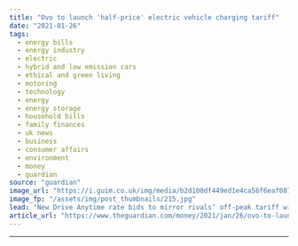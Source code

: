 ```yaml
---
title: "Ovo to launch 'half-price' electric vehicle charging tariff"
date: "2021-01-26"
tags: 
  - energy bills
  - energy industry
  - electric
  - hybrid and low emission cars
  - ethical and green living
  - motoring
  - technology
  - energy
  - energy storage
  - household bills
  - family finances
  - uk news
  - business
  - consumer affairs
  - environment
  - money
  - guardian
source: "guardian"
image_url: "https://i.guim.co.uk/img/media/b2d100df449ed1e4ca56f6eaf087d5eb473e9446/0_74_3500_2102/master/3500.jpg?width=460&quality=85&auto=format&fit=max&s=6624d5c181081bf24c2fa05de31643d4"
image_fp: "/assets/img/post_thumbnails/215.jpg"
lead: "New Drive Anytime rate bids to mirror rivals’ off-peak tariff with savings of 60% a year, supplier claimsOvo Energy plans to launch an electric vehicle charging tariff, at half the usual price, to compete with typical off-peak rates even when electri..."
article_url: "https://www.theguardian.com/money/2021/jan/26/ovo-to-launch-half-price-electric-vehicle-charging-tariff"
---
```


---
